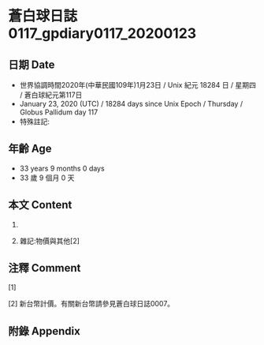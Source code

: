 # 蒼白球日誌0117_gpdiary0117_20200123 #

## 日期 Date ##

* 世界協調時間2020年(中華民國109年)1月23日 / Unix 紀元 18284 日 / 星期四 / 蒼白球紀元第117日
* January 23, 2020 (UTC) / 18284 days since Unix Epoch / Thursday / Globus Pallidum day 117
* 特殊註記:

## 年齡 Age ##

* 33 years 9 months 0 days
* 33 歲 9 個月 0 天

## 本文 Content ##

1. 

    
2. 雜記:物價與其他[2]

    

## 注釋 Comment ##

[1] 


[2] 新台幣計價。有關新台幣請參見蒼白球日誌0007。



## 附錄 Appendix ##

